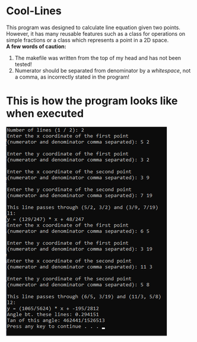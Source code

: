 # Cool-Lines
This program was designed to calculate line equation given two points. However, it has many reusable features such as a class for operations on simple fractions or a class which represents a point in a 2D space.\
**A few words of caution:**
1) The makefile was written from the top of my head and has not been tested!
2) Numerator should be separated from denominator by a *whitespace*, not a comma, as incorrectly stated in the program! 
# This is how the program looks like when executed

![alt text](https://github.com/AleksyBalazinski/Cool-Lines/blob/main/program_ss.png?raw=true)
